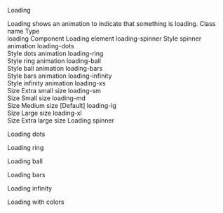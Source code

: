 Loading

Loading shows an animation to indicate that something is loading.
Class name
	Type	
loading	Component
	Loading element
loading-spinner	
Style
	spinner animation
loading-dots	
Style
	dots animation
loading-ring	
Style
	ring animation
loading-ball	
Style
	ball animation
loading-bars	
Style
	bars animation
loading-infinity	
Style
	infinity animation
loading-xs	
Size
	Extra small size
loading-sm	
Size
	Small size
loading-md	
Size
	Medium size [Default]
loading-lg	
Size
	Large size
loading-xl	
Size
	Extra large size
Loading spinner

<span className="loading loading-spinner loading-xs"></span>
<span className="loading loading-spinner loading-sm"></span>
<span className="loading loading-spinner loading-md"></span>
<span className="loading loading-spinner loading-lg"></span>
<span className="loading loading-spinner loading-xl"></span>

Loading dots

<span className="loading loading-dots loading-xs"></span>
<span className="loading loading-dots loading-sm"></span>
<span className="loading loading-dots loading-md"></span>
<span className="loading loading-dots loading-lg"></span>
<span className="loading loading-dots loading-xl"></span>

Loading ring

<span className="loading loading-ring loading-xs"></span>
<span className="loading loading-ring loading-sm"></span>
<span className="loading loading-ring loading-md"></span>
<span className="loading loading-ring loading-lg"></span>
<span className="loading loading-ring loading-xl"></span>

Loading ball

<span className="loading loading-ball loading-xs"></span>
<span className="loading loading-ball loading-sm"></span>
<span className="loading loading-ball loading-md"></span>
<span className="loading loading-ball loading-lg"></span>
<span className="loading loading-ball loading-xl"></span>

Loading bars

<span className="loading loading-bars loading-xs"></span>
<span className="loading loading-bars loading-sm"></span>
<span className="loading loading-bars loading-md"></span>
<span className="loading loading-bars loading-lg"></span>
<span className="loading loading-bars loading-xl"></span>

Loading infinity

<span className="loading loading-infinity loading-xs"></span>
<span className="loading loading-infinity loading-sm"></span>
<span className="loading loading-infinity loading-md"></span>
<span className="loading loading-infinity loading-lg"></span>
<span className="loading loading-infinity loading-xl"></span>

Loading with colors

<span className="loading loading-spinner text-primary"></span>
<span className="loading loading-spinner text-secondary"></span>
<span className="loading loading-spinner text-accent"></span>
<span className="loading loading-spinner text-neutral"></span>
<span className="loading loading-spinner text-info"></span>
<span className="loading loading-spinner text-success"></span>
<span className="loading loading-spinner text-warning"></span>
<span className="loading loading-spinner text-error"></span>

